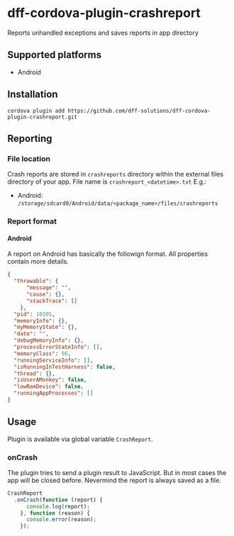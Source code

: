# dff-cordova-plugin-crashreport
Reports unhandled exceptions and saves reports in app directory

## Supported platforms

- Android

## Installation
    cordova plugin add https://github.com/dff-solutions/dff-cordova-plugin-crashreport.git
    
## Reporting
### File location
Crash reports are stored in `crashreports` directory within the external files directory of your app.
File name is `crashreport_<datetime>.txt`
E.g.:

- Android: `/storage/sdcard0/Android/data/<package_name>/files/crashreports`
 
### Report format

#### Android
A report on Android has basically the followign format. All properties contain more details.
```json
{
  "throwable": {
      "message": "",
      "cause": {},
      "stackTrace": []
    },
  "pid": 10105,
  "memoryInfo": {},
  "myMemoryState": {},
  "date": "",
  "debugMemoryInfo": {},
  "processErrorStateInfo": [],
  "memoryClass": 96,
  "runningServiceInfo": [],
  "isRunningInTestHarness": false,
  "thread": {},
  "isUserAMonkey": false,
  "lowRamDevice": false,
  "runningAppProcesses": []
}
```
    
## Usage

Plugin is available via global variable `CrashReport`.

### onCrash
The plugin tries to send a plugin result to JavaScript. But in most cases the app will be closed before.
Nevermind the report is always saved as a file.

```javascript
CrashReport
  .onCrash(function (report) {
      console.log(report);
    }, function (reason) {
      console.error(reason);
    });
```
